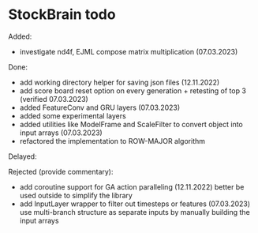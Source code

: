 # StockBrain todo

Added:
- investigate nd4f, EJML compose matrix multiplication (07.03.2023)

Done:
- add working directory helper for saving json files (12.11.2022)
- add score board reset option on every generation + retesting of top 3 (verified 07.03.2023)
- added FeatureConv and GRU layers (07.03.2023)
- added some experimental layers
- added utilities like ModelFrame and ScaleFilter to convert object into input arrays (07.03.2023)
- refactored the implementation to ROW-MAJOR algorithm

Delayed:

Rejected (provide commentary):
- add coroutine support for GA action paralleling (12.11.2022) 
better be used outside to simplify the library
- add InputLayer wrapper to filter out timesteps or features (07.03.2023)
use multi-branch structure as separate inputs by manually building the input arrays
